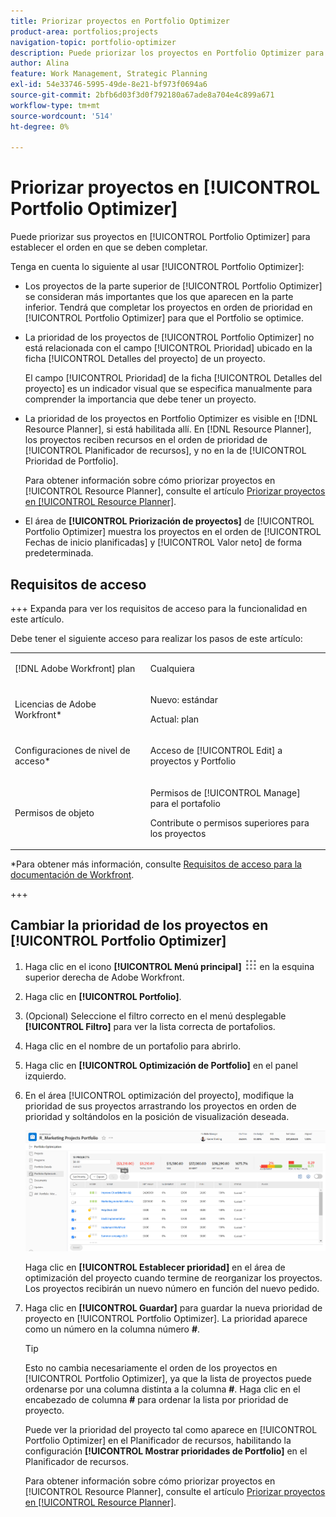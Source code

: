 ```yaml
---
title: Priorizar proyectos en Portfolio Optimizer
product-area: portfolios;projects
navigation-topic: portfolio-optimizer
description: Puede priorizar los proyectos en Portfolio Optimizer para establecer el orden en que se deben completar.
author: Alina
feature: Work Management, Strategic Planning
exl-id: 54e33746-5995-49de-8e21-bf973f0694a6
source-git-commit: 2bfb6d03f3d0f792180a67ade8a704e4c899a671
workflow-type: tm+mt
source-wordcount: '514'
ht-degree: 0%

---
```


# Priorizar proyectos en [!UICONTROL Portfolio Optimizer]

Puede priorizar sus proyectos en [!UICONTROL Portfolio Optimizer] para establecer el orden en que se deben completar.

Tenga en cuenta lo siguiente al usar [!UICONTROL Portfolio Optimizer]:

* Los proyectos de la parte superior de [!UICONTROL Portfolio Optimizer] se consideran más importantes que los que aparecen en la parte inferior. Tendrá que completar los proyectos en orden de prioridad en [!UICONTROL Portfolio Optimizer] para que el Portfolio se optimice.
* La prioridad de los proyectos de [!UICONTROL Portfolio Optimizer] no está relacionada con el campo [!UICONTROL Prioridad] ubicado en la ficha [!UICONTROL Detalles del proyecto] de un proyecto.

  El campo [!UICONTROL Prioridad] de la ficha [!UICONTROL Detalles del proyecto] es un indicador visual que se especifica manualmente para comprender la importancia que debe tener un proyecto.

* La prioridad de los proyectos en Portfolio Optimizer es visible en [!DNL Resource Planner], si está habilitada allí. En [!DNL Resource Planner], los proyectos reciben recursos en el orden de prioridad de [!UICONTROL Planificador de recursos], y no en la de [!UICONTROL Prioridad de Portfolio].

  Para obtener información sobre cómo priorizar proyectos en [!UICONTROL Resource Planner], consulte el artículo [Priorizar proyectos en [!UICONTROL Resource Planner]](../../../resource-mgmt/resource-planning/prioritize-projects-resource-planner.md).

* El área de **[!UICONTROL Priorización de proyectos]** de [!UICONTROL Portfolio Optimizer] muestra los proyectos en el orden de [!UICONTROL Fechas de inicio planificadas] y [!UICONTROL Valor neto] de forma predeterminada.

## Requisitos de acceso

+++ Expanda para ver los requisitos de acceso para la funcionalidad en este artículo.

Debe tener el siguiente acceso para realizar los pasos de este artículo:

<table style="table-layout:auto"> 
 <col> 
 <col> 
 <tbody> 
  <tr> 
   <td role="rowheader">[!DNL Adobe Workfront] plan</td> 
   <td> <p>Cualquiera </p> </td> 
  </tr> 
  <tr> 
   <td role="rowheader">Licencias de Adobe Workfront*</td> 
   <td> <p>Nuevo: estándar</p>
   <p>Actual: plan</p> </td> 
  </tr> 
  <tr> 
   <td role="rowheader">Configuraciones de nivel de acceso*</td> 
   <td> <p>Acceso de [!UICONTROL Edit] a proyectos y Portfolio</p></td> 
  </tr> 
  <tr> 
   <td role="rowheader">Permisos de objeto</td> 
   <td> <p>Permisos de [!UICONTROL Manage] para el portafolio</p> <p>Contribute o permisos superiores para los proyectos</p>  </td> 
  </tr> 
 </tbody> 
</table>

*Para obtener más información, consulte [Requisitos de acceso para la documentación de Workfront](/help/quicksilver/administration-and-setup/add-users/access-levels-and-object-permissions/access-level-requirements-in-documentation.md).

+++

## Cambiar la prioridad de los proyectos en [!UICONTROL Portfolio Optimizer]

1. Haga clic en el icono **[!UICONTROL Menú principal]** ![](assets/main-menu-icon.png) en la esquina superior derecha de Adobe Workfront.

1. Haga clic en **[!UICONTROL Portfolio]**.
1. (Opcional) Seleccione el filtro correcto en el menú desplegable **[!UICONTROL Filtro]** para ver la lista correcta de portafolios.
1. Haga clic en el nombre de un portafolio para abrirlo.
1. Haga clic en **[!UICONTROL Optimización de Portfolio]** en el panel izquierdo.
1. En el área [!UICONTROL optimización del proyecto], modifique la prioridad de sus proyectos arrastrando los proyectos en orden de prioridad y soltándolos en la posición de visualización deseada.

   ![](assets/portfolio-optimizer-with-projects-nwe-350x89.png)

   Haga clic en **[!UICONTROL Establecer prioridad]** en el área de optimización del proyecto cuando termine de reorganizar los proyectos. Los proyectos recibirán un nuevo número en función del nuevo pedido.

1. Haga clic en **[!UICONTROL Guardar]** para guardar la nueva prioridad de proyecto en [!UICONTROL Portfolio Optimizer]. La prioridad aparece como un número en la columna número **#**.

   >[!TIP]
   >
   >Esto no cambia necesariamente el orden de los proyectos en [!UICONTROL Portfolio Optimizer], ya que la lista de proyectos puede ordenarse por una columna distinta a la columna **#**. Haga clic en el encabezado de columna **#** para ordenar la lista por prioridad de proyecto.

   Puede ver la prioridad del proyecto tal como aparece en [!UICONTROL Portfolio Optimizer] en el Planificador de recursos, habilitando la configuración **[!UICONTROL Mostrar prioridades de Portfolio]** en el Planificador de recursos.

   Para obtener información sobre cómo priorizar proyectos en [!UICONTROL Resource Planner], consulte el artículo [Priorizar proyectos en [!UICONTROL Resource Planner]](../../../resource-mgmt/resource-planning/prioritize-projects-resource-planner.md).
